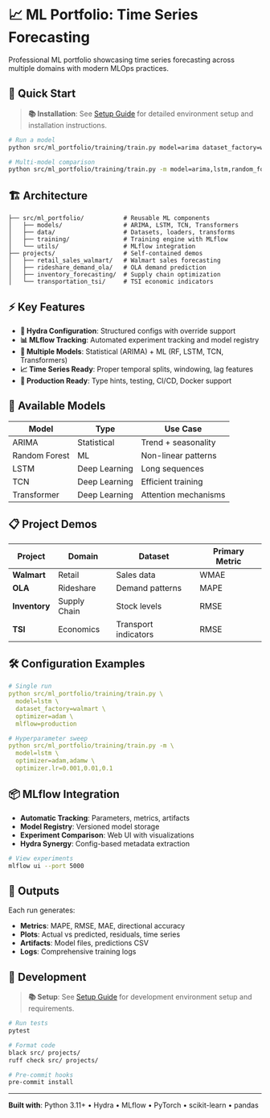 # 📈 ML Portfolio: Time Series Forecasting

Professional ML portfolio showcasing time series forecasting across multiple domains with modern MLOps practices.

## 🚀 Quick Start

> **📚 Installation**: See [Setup Guide](docs/SETUP.md) for detailed environment setup and installation instructions.

```bash
# Run a model
python src/ml_portfolio/training/train.py model=arima dataset_factory=walmart

# Multi-model comparison
python src/ml_portfolio/training/train.py -m model=arima,lstm,random_forest dataset_factory=walmart
```

## 🏗️ Architecture

```
├── src/ml_portfolio/           # Reusable ML components
│   ├── models/                 # ARIMA, LSTM, TCN, Transformers
│   ├── data/                   # Datasets, loaders, transforms
│   ├── training/               # Training engine with MLflow
│   └── utils/                  # MLflow integration
├── projects/                   # Self-contained demos
│   ├── retail_sales_walmart/   # Walmart sales forecasting
│   ├── rideshare_demand_ola/   # OLA demand prediction
│   ├── inventory_forecasting/  # Supply chain optimization
│   └── transportation_tsi/     # TSI economic indicators
```

## ⚡ Key Features

- **🔧 Hydra Configuration**: Structured configs with override support
- **📊 MLflow Tracking**: Automated experiment tracking and model registry
- **🤖 Multiple Models**: Statistical (ARIMA) + ML (RF, LSTM, TCN, Transformers)
- **📈 Time Series Ready**: Proper temporal splits, windowing, lag features
- **🔄 Production Ready**: Type hints, testing, CI/CD, Docker support

## 🎯 Available Models

| Model | Type | Use Case |
|-------|------|----------|
| ARIMA | Statistical | Trend + seasonality |
| Random Forest | ML | Non-linear patterns |
| LSTM | Deep Learning | Long sequences |
| TCN | Deep Learning | Efficient training |
| Transformer | Deep Learning | Attention mechanisms |

## 📋 Project Demos

| Project | Domain | Dataset | Primary Metric |
|---------|--------|---------|----------------|
| **Walmart** | Retail | Sales data | WMAE |
| **OLA** | Rideshare | Demand patterns | MAPE |
| **Inventory** | Supply Chain | Stock levels | RMSE |
| **TSI** | Economics | Transport indicators | RMSE |

## 🛠️ Configuration Examples

```yaml
# Single run
python src/ml_portfolio/training/train.py \
  model=lstm \
  dataset_factory=walmart \
  optimizer=adam \
  mlflow=production

# Hyperparameter sweep
python src/ml_portfolio/training/train.py -m \
  model=lstm \
  optimizer=adam,adamw \
  optimizer.lr=0.001,0.01,0.1
```

## 📦 MLflow Integration

- **Automatic Tracking**: Parameters, metrics, artifacts
- **Model Registry**: Versioned model storage
- **Experiment Comparison**: Web UI with visualizations
- **Hydra Synergy**: Config-based metadata extraction

```bash
# View experiments
mlflow ui --port 5000
```

## 🎨 Outputs

Each run generates:
- **Metrics**: MAPE, RMSE, MAE, directional accuracy
- **Plots**: Actual vs predicted, residuals, time series
- **Artifacts**: Model files, predictions CSV
- **Logs**: Comprehensive training logs

## 🔬 Development

> **📚 Setup**: See [Setup Guide](docs/SETUP.md) for development environment setup and requirements.

```bash
# Run tests
pytest

# Format code
black src/ projects/
ruff check src/ projects/

# Pre-commit hooks
pre-commit install
```

---

**Built with**: Python 3.11+ • Hydra • MLflow • PyTorch • scikit-learn • pandas
